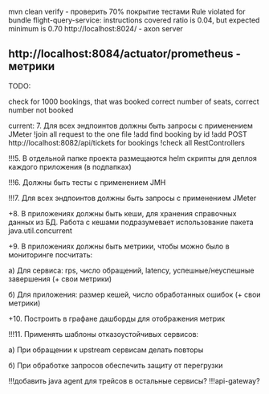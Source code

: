 mvn clean verify - проверить 70% покрытие тестами
Rule violated for bundle flight-query-service: instructions covered ratio is 0.04, but expected minimum is 0.70
http://localhost:8024/ - axon server

http://localhost:8084/actuator/prometheus - метрики
----------------------------------------------------

TODO:

check for 1000 bookings, that was booked correct number of seats, correct number not booked

current: 7. Для всех эндпоинтов должны быть запросы с применением JMeter
!join all request to the one file
!add find booking by id
!add POST http://localhost:8082/api/tickets for bookings
!check all RestControllers


!!!5. В отдельной папке проекта размещаются helm скрипты для деплоя каждого приложения (в подпапках)

!!!6. Должны быть тесты с применением JMH 

!!!7. Для всех эндпоинтов должны быть запросы с применением JMeter

+8. В приложениях должны быть кеши, для хранения справочных данных из БД. Работа с кешами подразумевает использование пакета java.util.concurrent

+9. В приложениях должны быть метрики, чтобы можно было в мониторинге посчитать:

а) Для сервиса: rps, число обращений, latency, успешные/неуспешные завершения (+ свои метрики)

б) Для приложения: размер кешей, число обработанных ошибок (+ свои метрики)

+10. Построить в графане дашборды для отображения метрик

!!!11. Применять шаблоны отказоустойчивых сервисов:

а) При обращении к upstream сервисам делать повторы

б) При обработке запросов обеспечить защиту от перегрузки

!!!добавить java agent для трейсов в остальные сервисы?
!!!api-gateway?


